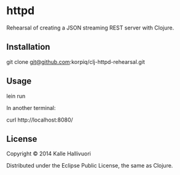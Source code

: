 # httpd

Rehearsal of creating a JSON streaming REST server with Clojure.

## Installation

git clone git@github.com:korpiq/clj-httpd-rehearsal.git

## Usage

  lein run

In another terminal:

  curl http://localhost:8080/

## License

Copyright © 2014 Kalle Hallivuori

Distributed under the Eclipse Public License, the same as Clojure.
